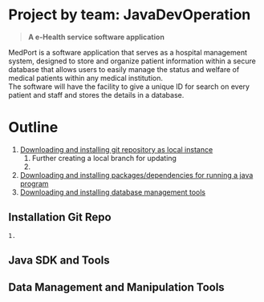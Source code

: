 # Project by team: JavaDevOperation
   > **A e-Health service software application**
<p>MedPort is a software application that serves as a hospital management system, designed to store and organize patient information within a secure database that allows users to easily manage the status and welfare of medical patients within any medical institution. <br>The software will have the facility to give a unique ID for search on every patient and staff and stores the details in a database.</p>


# Outline
1. [Downloading and installing git repository as local instance](#-installation-Setup)
    1. Further creating a local branch for updating
    2. 
2. [Downloading and installing packages/dependencies for running a java program](#-java-sdk-and-tools)
3. [Downloading and installing database management tools](#-data-management-and-manipulation-tools)



## Installation Git Repo
    1. 


## Java SDK and Tools

## Data Management and Manipulation Tools